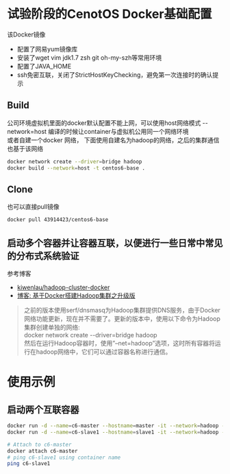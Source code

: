 # 试验阶段的CenotOS Docker基础配置
该Docker镜像
- 配置了网易yum镜像库
- 安装了wget vim jdk1.7 zsh git oh-my-szh等常用环境
- 配置了JAVA_HOME
- ssh免密互联，关闭了StrictHostKeyChecking，避免第一次连接时的确认提示

## Build
公司环境虚拟机里面的docker默认配置不能上网，可以使用host网络模式 --network=host 编译的时候让container与虚拟机公用同一个网络环境  
或者自建一个docker 网络， 下面使用自建名为hadoop的网络，之后的集群通信也基于该网络
```bash
docker network create --driver=bridge hadoop
docker build --network=host -t centos6-base .
```

## Clone
也可以直接pull镜像
```bash
docker pull 43914423/centos6-base
```


## 启动多个容器并让容器互联，以便进行一些日常中常见的分布式系统验证
参考博客
- [kiwenlau/hadoop-cluster-docker](https://github.com/kiwenlau/hadoop-cluster-docker)
- [博客: 基于Docker搭建Hadoop集群之升级版](http://kiwenlau.com/2016/06/12/160612-hadoop-cluster-docker-update/)

>之前的版本使用serf/dnsmasq为Hadoop集群提供DNS服务，由于Docker网络功能更新，现在并不需要了。更新的版本中，使用以下命令为Hadoop集群创建单独的网络:  
docker network create --driver=bridge hadoop  
然后在运行Hadoop容器时，使用”–net=hadoop”选项，这时所有容器将运行在hadoop网络中，它们可以通过容器名称进行通信。


# 使用示例

## 启动两个互联容器
```bash
docker run -d --name=c6-master --hostname=master -it --network=hadoop --privileged=true centos6-base
docker run -d --name=c6-slave1 --hostname=slave1 -it --network=hadoop --privileged=true centos6-base

# Attach to c6-master
docker attach c6-master
# ping c6-slave1 using container name
ping c6-slave1
```
